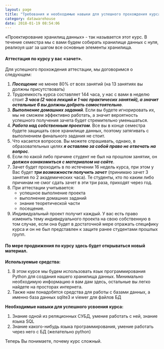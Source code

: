 ```yaml
---
layout: page
title: "Требования и необходимые навыки для успешного прохождения курса"
category: datawarehouse
date: 2018-01-19 08:54:06
---
```


«Проектирование хранилищ данных» - так называется этот курс. В течение семестра мы с вами будем собирать хранилище данных с нуля, реализуя шаг за шагом все основные элементы хранилища. 

#### Аттестация по курсу у вас «зачет».

Для успешного прохождения аттестации, мы договоримся о следующем:

1. ***Посещение*** не менее 80% от всех занятий (на 13 занятиях вы должны присутствовать)
2. Трудоемкость курса составляет 144 часа, у нас с вами в неделю стоит ***3 часа (2 часа лекций и 1 час практичесих занятий), а значит остальные 6 вы должны добрать самостоятельно***. 
3. ***Выполнение домашних заданий***. Если вы будете игнорировать их, мы не сможем эффективно работать, а значит вероятность успешного получения зачета будет стремительно уменьшаться.
4. ***Работа над собственным проектом***. Все вы в конце семестра будете защищать свое хранилище данных, поэтому затягивать с выполнением финального задания не стоит.
5. Что касается вопросов. Вы можете спрашивать, однако, в образовательных целях ***я оставляю за собой право не отвечать на вопрос***. 
6. Если по какой либо причине студент не был на прошлом занятии, он ***должен ознакомиться с материалом на сайте***.
7. Зачет будет проходить в по истечении 16 недель курса, при этом у Вас будет ***три возможности получить зачет*** (принимаю зачет 3 занятия по 2 академических часа). Те студенты, кто по каким либо причинам не смог сдать зачет в эти три раза, приходят через год.
8. При аттестации учитывается: 
   - успешное выполнение проекта
   - выполнение домашних заданий
   - знание теоретической части
   - посещение.
9. Индивидуальный проект получит каждый. У вас есть право изменить тему индивидуального проекта на свою собственную в том случае, если она будет в достаточной мере отражать специфику курса и он не был представлен к защите ранее студентами прошлых групп.

#### По мере продвижения по курсу здесь будет открываться новый материал.

**Используемые средства:**

1. В этом курсе мы будем использовать язык программирования Python для создания нашего хранилища данных. Минимально необходимую информацию я вам дам здесь, остальные вы легко найдете на просторах интернета.
2. Также нам понадобятся средства для работы с базами данных, а именно база данных sqlite3 и viewer для файлов БД

**Необходимые навыки для успешного усвоения курса:**

1. Знание одной из реляционных СУБД, умение работать с ней, знание языка SQL
2. Знание какого-нибудь языка программирования, умение работать через него с БД (желательно python)


Теперь Вы понимаете, почему курс сложный.








